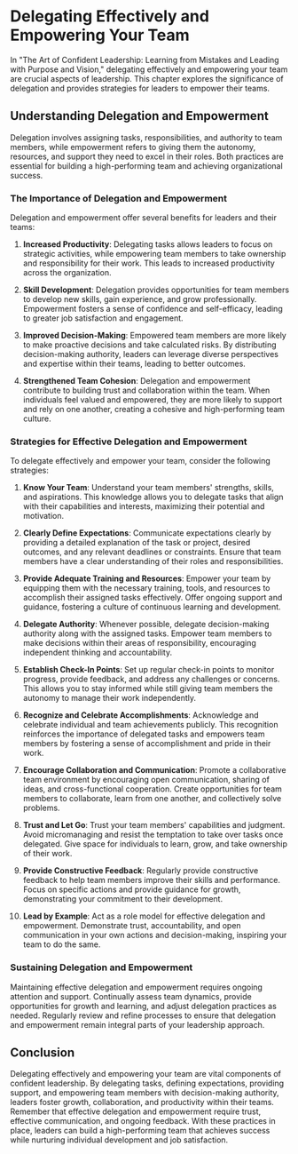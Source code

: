 Delegating Effectively and Empowering Your Team
==========================================================

In "The Art of Confident Leadership: Learning from Mistakes and Leading with Purpose and Vision," delegating effectively and empowering your team are crucial aspects of leadership. This chapter explores the significance of delegation and provides strategies for leaders to empower their teams.

**Understanding Delegation and Empowerment**
--------------------------------------------

Delegation involves assigning tasks, responsibilities, and authority to team members, while empowerment refers to giving them the autonomy, resources, and support they need to excel in their roles. Both practices are essential for building a high-performing team and achieving organizational success.

### **The Importance of Delegation and Empowerment**

Delegation and empowerment offer several benefits for leaders and their teams:

1. **Increased Productivity**: Delegating tasks allows leaders to focus on strategic activities, while empowering team members to take ownership and responsibility for their work. This leads to increased productivity across the organization.

2. **Skill Development**: Delegation provides opportunities for team members to develop new skills, gain experience, and grow professionally. Empowerment fosters a sense of confidence and self-efficacy, leading to greater job satisfaction and engagement.

3. **Improved Decision-Making**: Empowered team members are more likely to make proactive decisions and take calculated risks. By distributing decision-making authority, leaders can leverage diverse perspectives and expertise within their teams, leading to better outcomes.

4. **Strengthened Team Cohesion**: Delegation and empowerment contribute to building trust and collaboration within the team. When individuals feel valued and empowered, they are more likely to support and rely on one another, creating a cohesive and high-performing team culture.

### **Strategies for Effective Delegation and Empowerment**

To delegate effectively and empower your team, consider the following strategies:

1. **Know Your Team**: Understand your team members' strengths, skills, and aspirations. This knowledge allows you to delegate tasks that align with their capabilities and interests, maximizing their potential and motivation.

2. **Clearly Define Expectations**: Communicate expectations clearly by providing a detailed explanation of the task or project, desired outcomes, and any relevant deadlines or constraints. Ensure that team members have a clear understanding of their roles and responsibilities.

3. **Provide Adequate Training and Resources**: Empower your team by equipping them with the necessary training, tools, and resources to accomplish their assigned tasks effectively. Offer ongoing support and guidance, fostering a culture of continuous learning and development.

4. **Delegate Authority**: Whenever possible, delegate decision-making authority along with the assigned tasks. Empower team members to make decisions within their areas of responsibility, encouraging independent thinking and accountability.

5. **Establish Check-In Points**: Set up regular check-in points to monitor progress, provide feedback, and address any challenges or concerns. This allows you to stay informed while still giving team members the autonomy to manage their work independently.

6. **Recognize and Celebrate Accomplishments**: Acknowledge and celebrate individual and team achievements publicly. This recognition reinforces the importance of delegated tasks and empowers team members by fostering a sense of accomplishment and pride in their work.

7. **Encourage Collaboration and Communication**: Promote a collaborative team environment by encouraging open communication, sharing of ideas, and cross-functional cooperation. Create opportunities for team members to collaborate, learn from one another, and collectively solve problems.

8. **Trust and Let Go**: Trust your team members' capabilities and judgment. Avoid micromanaging and resist the temptation to take over tasks once delegated. Give space for individuals to learn, grow, and take ownership of their work.

9. **Provide Constructive Feedback**: Regularly provide constructive feedback to help team members improve their skills and performance. Focus on specific actions and provide guidance for growth, demonstrating your commitment to their development.

10. **Lead by Example**: Act as a role model for effective delegation and empowerment. Demonstrate trust, accountability, and open communication in your own actions and decision-making, inspiring your team to do the same.

### **Sustaining Delegation and Empowerment**

Maintaining effective delegation and empowerment requires ongoing attention and support. Continually assess team dynamics, provide opportunities for growth and learning, and adjust delegation practices as needed. Regularly review and refine processes to ensure that delegation and empowerment remain integral parts of your leadership approach.

**Conclusion**
--------------

Delegating effectively and empowering your team are vital components of confident leadership. By delegating tasks, defining expectations, providing support, and empowering team members with decision-making authority, leaders foster growth, collaboration, and productivity within their teams. Remember that effective delegation and empowerment require trust, effective communication, and ongoing feedback. With these practices in place, leaders can build a high-performing team that achieves success while nurturing individual development and job satisfaction.

